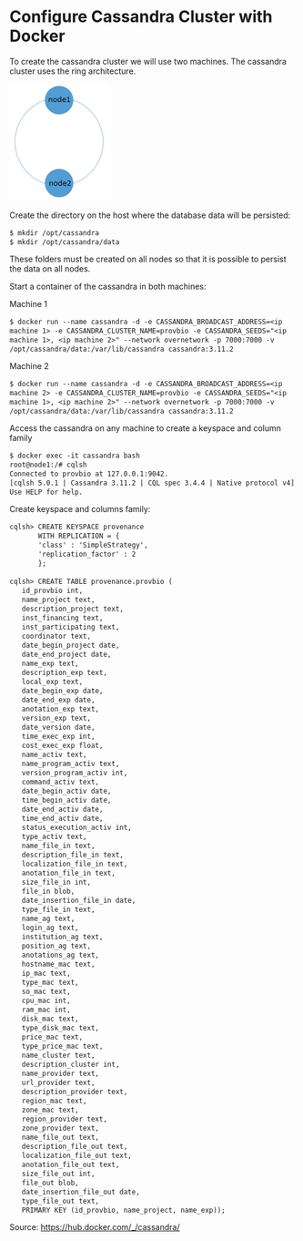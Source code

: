 # Configure Cassandra Cluster with Docker

To create the cassandra cluster we will use two machines. The cassandra cluster uses the ring architecture.

![Cassandra Cluster](https://github.com/Polyane/dataprovenance/blob/master/Cassandra/cassandraCluster.png)

Create the directory on the host where the database data will be persisted:

```
$ mkdir /opt/cassandra
$ mkdir /opt/cassandra/data
```
These folders must be created on all nodes so that it is possible to persist the data on all nodes.

Start a container of the cassandra in both machines:

Machine 1

```
$ docker run --name cassandra -d -e CASSANDRA_BROADCAST_ADDRESS=<ip machine 1> -e CASSANDRA_CLUSTER_NAME=provbio -e CASSANDRA_SEEDS="<ip machine 1>, <ip machine 2>" --network overnetwork -p 7000:7000 -v /opt/cassandra/data:/var/lib/cassandra cassandra:3.11.2
```
Machine 2

```
$ docker run --name cassandra -d -e CASSANDRA_BROADCAST_ADDRESS=<ip machine 2> -e CASSANDRA_CLUSTER_NAME=provbio -e CASSANDRA_SEEDS="<ip machine 1>, <ip machine 2>" --network overnetwork -p 7000:7000 -v /opt/cassandra/data:/var/lib/cassandra cassandra:3.11.2
```

Access the cassandra on any machine to create a keyspace and column family

```
$ docker exec -it cassandra bash
root@node1:/# cqlsh
Connected to provbio at 127.0.0.1:9042.
[cqlsh 5.0.1 | Cassandra 3.11.2 | CQL spec 3.4.4 | Native protocol v4]
Use HELP for help.
```

Create keyspace and columns family:

```
cqlsh> CREATE KEYSPACE provenance
       WITH REPLICATION = {
       'class' : 'SimpleStrategy',
       'replication_factor' : 2
       };
       
cqlsh> CREATE TABLE provenance.provbio (
   id_provbio int,
   name_project text, 
   description_project text, 
   inst_financing text, 
   inst_participating text, 
   coordinator text,
   date_begin_project date,
   date_end_project date,
   name_exp text,
   description_exp text,
   local_exp text,
   date_begin_exp date,
   date_end_exp date,
   anotation_exp text,
   version_exp text,
   date_version date,
   time_exec_exp int,
   cost_exec_exp float,
   name_activ text,
   name_program_activ text,
   version_program_activ int,
   command_activ text,
   date_begin_activ date,
   time_begin_activ date,
   date_end_activ date,
   time_end_activ date,
   status_execution_activ int,
   type_activ text,
   name_file_in text,
   description_file_in text,
   localization_file_in text,
   anotation_file_in text,
   size_file_in int,
   file_in blob,
   date_insertion_file_in date,
   type_file_in text,
   name_ag text,
   login_ag text,
   institution_ag text,
   position_ag text,
   anotations_ag text,
   hostname_mac text,
   ip_mac text,
   type_mac text,
   so_mac text,
   cpu_mac int,
   ram_mac int,
   disk_mac text,
   type_disk_mac text,
   price_mac text,
   type_price_mac text,
   name_cluster text,
   description_cluster int,
   name_provider text,
   url_provider text,
   description_provider text,
   region_mac text,
   zone_mac text,
   region_provider text,
   zone_provider text,
   name_file_out text,
   description_file_out text,
   localization_file_out text,
   anotation_file_out text,
   size_file_out int,
   file_out blob,
   date_insertion_file_out date,
   type_file_out text,
   PRIMARY KEY (id_provbio, name_project, name_exp));       
```

Source: https://hub.docker.com/_/cassandra/
